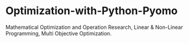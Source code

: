 # Optimization-with-Python-Pyomo
Mathematical Optimization and Operation Research, Linear &amp; Non-Linear Programming, Multi Objective Optimization.
